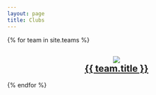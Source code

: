 ```yaml
---
layout: page
title: Clubs
---
```

{% for team in site.teams %}
  <div class="team">
  <h2 align="center"><a href="{{ team.url }}"> <img src="{{team.feature_image}}"> <br>{{ team.title }}</a>
  </h2>
  </div>
{% endfor %}
